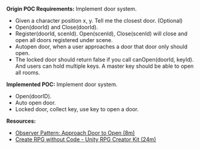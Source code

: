 **Origin POC Requirements:** Implement door system.
- Given a character position x, y. Tell me the closest door. (Optional)
- Open(doorId) and Close(doorId).
- Register(doorId, scenId). Open(scenId), Close(scenId) will close and open all doors registered under scene.
- Autopen door, when a user approaches a door that door only should open.
- The locked door should return false if you call canOpen(doorId, keyId). And users can hold multiple keys. A master key should be able to open all rooms.

**Implemented POC:** Implement door system.
- Open(doorID).
- Auto open door.
- Locked door, collect key, use key to open a door.

**Resources:**
- [Observer Pattern: Approach Door to Open (8m)](https://youtu.be/gx0Lt4tCDE0)
- [Create RPG without Code - Unity RPG Creator Kit (24m)](https://youtu.be/wnzJ06Y8mdg)